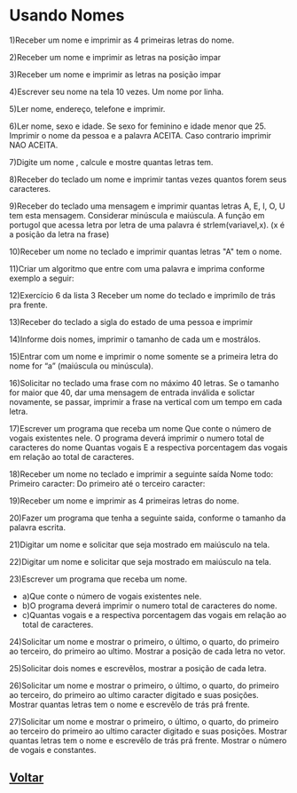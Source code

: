 # Usando Nomes 
  1)Receber um nome e imprimir as 4 primeiras letras do nome.

  2)Receber um nome e imprimir as letras na posição impar

  3)Receber um nome e imprimir as letras na posição impar

  4)Escrever seu nome na tela 10 vezes. Um nome por linha.

  5)Ler nome, endereço, telefone e imprimir.

  6)Ler nome, sexo e idade. Se sexo for feminino e idade menor que 25. Imprimir o nome da pessoa e a palavra ACEITA. Caso contrario imprimir NAO ACEITA.

  7)Digite um nome , calcule e mostre quantas letras tem.

  8)Receber do teclado um nome e imprimir tantas vezes quantos forem seus caracteres.

  9)Receber do teclado uma mensagem e imprimir quantas letras A, E, I, O, U tem esta mensagem. Considerar minúscula e maiúscula. A função em portugol que acessa letra por letra de uma palavra é strlem(variavel,x). (x é a posição da letra na frase) 

  10)Receber um nome no teclado e imprimir quantas letras "A" tem o
  nome.

  11)Criar um algoritmo que entre com uma palavra e imprima
  conforme exemplo a seguir:

  12)Exercício 6 da lista 3  Receber um nome do teclado e imprimílo
  de trás pra frente.

  13)Receber do teclado a sigla do estado de uma pessoa e imprimir

  14)Informe dois nomes, imprimir o tamanho de cada um e mostrálos.

  15)Entrar com um nome e imprimir o nome somente se a primeira
  letra do nome for “a” (maiúscula ou minúscula).

  16)Solicitar no teclado uma frase com no máximo 40 letras. Se o
  tamanho for maior que 40, dar uma mensagem de entrada inválida e
  solictar novamente, se passar, imprimir a frase na vertical com um
  tempo em cada letra.

  17)Escrever um programa que receba um nome Que conte o número
  de vogais existentes nele. O programa deverá imprimir o numero
  total de caracteres do nome Quantas vogais  E a respectiva
  porcentagem das vogais em relação ao total de caracteres.

  18)Receber um nome no teclado e imprimir a seguinte saída  Nome
  todo:  Primeiro caracter:  Do primeiro até o terceiro caracter:

  19)Receber um nome e imprimir as 4 primeiras letras do nome.

  20)Fazer um programa que tenha a seguinte saida, conforme o
  tamanho da palavra escrita.

  21)Digitar um nome e solicitar que seja mostrado em maiúsculo na
  tela.

  22)Digitar um nome e solicitar que seja mostrado em maiúsculo na
  tela.

  23)Escrever um programa que receba um nome. 
  + a)Que conte o número de vogais existentes nele. 
  + b)O programa deverá imprimir o numero total de caracteres do nome. 
  + c)Quantas vogais e a respectiva porcentagem das vogais em relação ao total de caracteres.

  24)Solicitar um nome e mostrar o primeiro, o último, o quarto, do
  primeiro ao terceiro, do primeiro ao ultimo. Mostrar a posição de cada
  letra no vetor.

  25)Solicitar dois nomes e escrevêlos, mostrar a posição de cada
  letra.

  26)Solicitar um nome e mostrar o primeiro, o último, o quarto, do
  primeiro ao terceiro, do primeiro ao ultimo caracter digitado e suas
  posições. Mostrar quantas letras tem o nome e escrevêlo de trás
  prá frente.

  27)Solicitar um nome e mostrar o primeiro, o último, o quarto, do
  primeiro ao terceiro do primeiro ao ultimo caracter digitado e suas
  posições. Mostrar quantas letras tem o nome e escrevêlo de trás prá
  frente. Mostrar o número de vogais e constantes.

 ## [Voltar](../postilando.md)
